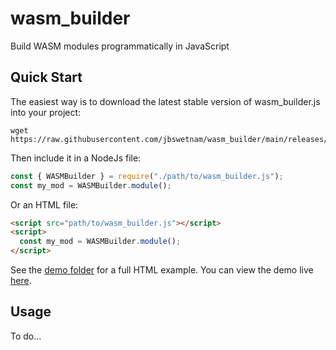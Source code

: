 # wasm_builder

Build WASM modules programmatically in JavaScript

## Quick Start

The easiest way is to download the latest stable version of wasm_builder.js into your project:
```
wget https://raw.githubusercontent.com/jbswetnam/wasm_builder/main/releases/latest/wasm_builder.js
```
Then include it in a NodeJs file:
```js
const { WASMBuilder } = require("./path/to/wasm_builder.js");
const my_mod = WASMBuilder.module();
```
Or an HTML file:
```html
<script src="path/to/wasm_builder.js"></script>
<script>
  const my_mod = WASMBuilder.module();
</script>
```
See the [demo folder](./demo) for a full HTML example. You can view the demo live [here](https://jbswetnam.github.io/wasm_builder/demo/demo.html).

## Usage

To do...
